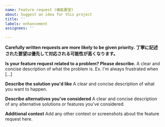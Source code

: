 ```yaml
---
name: Feature request (機能要望)
about: Suggest an idea for this project
title: ''
labels: enhancement
assignees: ''

---
```


**Carefully written requests are more likely to be given priority.**
**丁寧に記述された要望は優先して対応される可能性が高くなります。**

**Is your feature request related to a problem? Please describe.**
A clear and concise description of what the problem is. Ex. I'm always frustrated when [...]

**Describe the solution you'd like**
A clear and concise description of what you want to happen.

**Describe alternatives you've considered**
A clear and concise description of any alternative solutions or features you've considered.

**Additional context**
Add any other context or screenshots about the feature request here.
